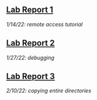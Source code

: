 **[Lab Report 1](lab-report-1-week-2.html)** 
---
*1/14/22: remote access tutorial*

**[Lab Report 2](https://github.com/prishaanand/cse15l-lab-reports/blob/main/lab-report-2-week-4.md)** 
---
*1/27/22: debugging*

**[Lab Report 3](https://github.com/prishaanand/cse15l-lab-reports/blob/main/lab-report-3-week-6.md)** 
---
*2/10/22: copying entire directories*
